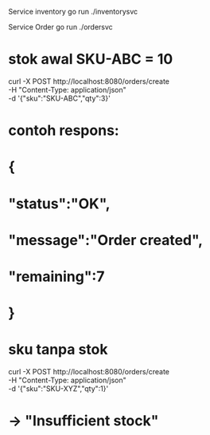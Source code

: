 Service inventory
go run ./inventorysvc

Service Order
go run ./ordersvc


# stok awal SKU-ABC = 10
curl -X POST http://localhost:8080/orders/create \
  -H "Content-Type: application/json" \
  -d '{"sku":"SKU-ABC","qty":3}'

# contoh respons:
# {
#   "status":"OK",
#   "message":"Order created",
#   "remaining":7
# }

# sku tanpa stok
curl -X POST http://localhost:8080/orders/create \
  -H "Content-Type: application/json" \
  -d '{"sku":"SKU-XYZ","qty":1}'
# -> "Insufficient stock"
